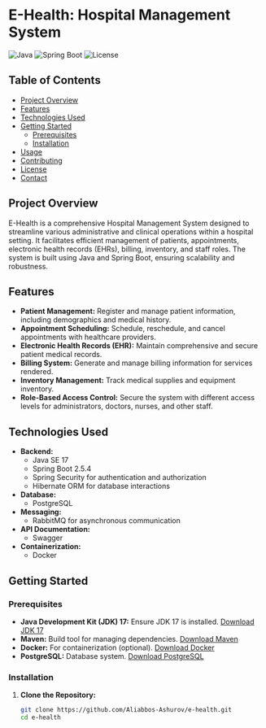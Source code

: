 # E-Health: Hospital Management System

![Java](https://img.shields.io/badge/Java-21-blue)
![Spring Boot](https://img.shields.io/badge/Spring%20Boot-3.0.0-brightgreen)
![License](https://img.shields.io/badge/License-MIT-yellow)

## Table of Contents

- [Project Overview](#project-overview)
- [Features](#features)
- [Technologies Used](#technologies-used)
- [Getting Started](#getting-started)
    - [Prerequisites](#prerequisites)
    - [Installation](#installation)
- [Usage](#usage)
- [Contributing](#contributing)
- [License](#license)
- [Contact](#contact)

## Project Overview

E-Health is a comprehensive Hospital Management System designed to streamline various administrative and clinical operations within a hospital setting. It facilitates efficient management of patients, appointments, electronic health records (EHRs), billing, inventory, and staff roles. The system is built using Java and Spring Boot, ensuring scalability and robustness.

## Features

- **Patient Management:** Register and manage patient information, including demographics and medical history.
- **Appointment Scheduling:** Schedule, reschedule, and cancel appointments with healthcare providers.
- **Electronic Health Records (EHR):** Maintain comprehensive and secure patient medical records.
- **Billing System:** Generate and manage billing information for services rendered.
- **Inventory Management:** Track medical supplies and equipment inventory.
- **Role-Based Access Control:** Secure the system with different access levels for administrators, doctors, nurses, and other staff.

## Technologies Used

- **Backend:**
    - Java SE 17
    - Spring Boot 2.5.4
    - Spring Security for authentication and authorization
    - Hibernate ORM for database interactions
- **Database:**
    - PostgreSQL
- **Messaging:**
    - RabbitMQ for asynchronous communication
- **API Documentation:**
    - Swagger
- **Containerization:**
    - Docker

## Getting Started

### Prerequisites

- **Java Development Kit (JDK) 17:** Ensure JDK 17 is installed. [Download JDK 17](https://www.oracle.com/java/technologies/javase-jdk17-downloads.html)
- **Maven:** Build tool for managing dependencies. [Download Maven](https://maven.apache.org/download.cgi)
- **Docker:** For containerization (optional). [Download Docker](https://www.docker.com/get-started)
- **PostgreSQL:** Database system. [Download PostgreSQL](https://www.postgresql.org/download/)

### Installation

1. **Clone the Repository:**

   ```bash
   git clone https://github.com/Aliabbos-Ashurov/e-health.git
   cd e-health
